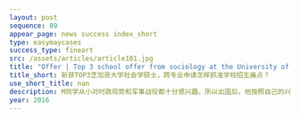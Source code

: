 ```yaml
---
layout: post
sequence: 89
appear_page: news success index_short
type: easymaycases
success_type: fineart
src: /assets/articles/article101.jpg
title: "Offer | Top 3 school offer from sociology at the University of Chicago, how to submit cross-subject applications?   "
title_short: 斩获TOP3芝加哥大学社会学硕士，跨专业申请怎样抓准学校招生痛点？
use_short_title: nan
description: M同学从小对时政局势和军事战役都十分感兴趣，所以出国后，他按照自己的兴趣选择了政治科学作为本科专业。然而，大三的一次意外选修课，让M同学接触到了社会学的课程，其广阔的研究领域，与经济学、政治学、人类学和心理学等多个学科的交叉激起了M同学探索的兴趣。但是，由于已经到大三阶段，换专业会使M同学延时毕业，所以他决定研究生期间想要跨专业申请社会学的硕士学位，在这个领域进行深造。
year: 2016
---
```



